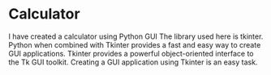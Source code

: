 # Calculator
I have created a calculator using Python GUI
The library used here is tkinter. Python when combined with Tkinter provides a fast and easy way to create GUI applications. Tkinter provides a powerful object-oriented interface to the Tk GUI toolkit. Creating a GUI application using Tkinter is an easy task.





